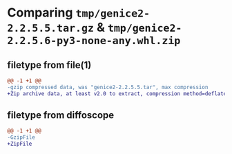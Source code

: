 # Comparing `tmp/genice2-2.2.5.5.tar.gz` & `tmp/genice2-2.2.5.6-py3-none-any.whl.zip`

## filetype from file(1)

```diff
@@ -1 +1 @@
-gzip compressed data, was "genice2-2.2.5.5.tar", max compression
+Zip archive data, at least v2.0 to extract, compression method=deflate
```

## filetype from diffoscope

```diff
@@ -1 +1 @@
-GzipFile
+ZipFile
```

